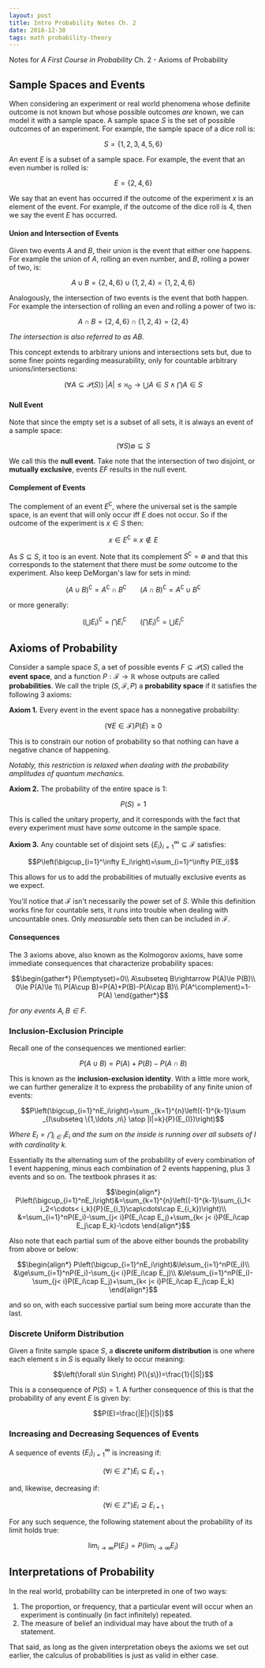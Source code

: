 ```yaml
---
layout: post
title: Intro Probability Notes Ch. 2
date: 2018-12-30
tags: math probability-theory
---
```

Notes for *A First Course in Probability* Ch. 2 - Axioms of Probability

## Sample Spaces and Events
When considering an experiment or real world phenomena whose definite outcome is not known but whose possible outcomes *are* known, we can model it with a sample space. A sample space $S$ is the set of possible outcomes of an experiment. For example, the sample space of a dice roll is:

$$S=\{1,2,3,4,5,6\}$$

An event $E$ is a subset of a sample space. For example, the event that an even number is rolled is:

$$E=\{2,4,6\}$$

We say that an event has occurred if the outcome of the experiment $x$ is an element of the event. For example, if the outcome of the dice roll is $4$, then we say the event $E$ has occurred.

<!--more-->

#### Union and Intersection of Events
Given two events $A$ and $B$, their union is the event that either one happens. For example the union of $A$, rolling an even number, and $B$, rolling a power of two, is:

$$A\cup B=\{2,4,6\}\cup\{1,2,4\}=\{1,2,4,6\}$$

Analogously, the intersection of two events is the event that both happen. For example the intersection of rolling an even and rolling a power of two is:

$$A\cap B=\{2,4,6\}\cap\{1,2,4\}=\{2,4\}$$

*The intersection is also referred to as $AB$.*

This concept extends to arbitrary unions and intersections sets but, due to some finer points regarding measurability, only for countable arbitrary unions/intersections:

$$\left(\forall A\subseteq\mathcal{P}(S)\right)\ |A|\le\aleph_0\rightarrow \bigcup A\in S\wedge \bigcap A\in S$$

#### Null Event
Note that since the empty set is a subset of all sets, it is always an event of a sample space:

$$\left(\forall S\right)\emptyset\subseteq S$$

We call this the **null event**. Take note that the intersection of two disjoint, or **mutually exclusive**, events $EF$ results in the null event.

#### Complement of Events
The complement of an event $E^\complement$, where the universal set is the sample space, is an event that will only occur iff $E$ does not occur. So if the outcome of the experiment is $x\in S$ then:

$$x\in E^\complement\equiv x\not\in E$$

As $S\subseteq S$, it too is an event. Note that its complement $S^\complement=\emptyset$ and that this corresponds to the statement that there must be *some* outcome to the experiment. Also keep DeMorgan's law for sets in mind:

$$(A\cup B)^\complement = A^\complement\cap B^\complement\ \ \ \ \ \ \ (A\cap B)^\complement = A^\complement\cup B^\complement$$

or more generally:

$$\left(\bigcup E_i\right)^\complement=\bigcap E_i^\complement\ \ \ \ \ \ \  \left(\bigcap E_i\right)^\complement=\bigcup E_i^\complement$$

## Axioms of Probability
Consider a sample space $S$, a set of possible events $F\subseteq \mathcal{P}(S)$ called the **event space**, and a function $P:\mathcal F\to\mathbb R$ whose outputs are called **probabilities**. We call the triple $(S,\mathcal F,P)$ a **probability space** if it satisfies the following 3 axioms:

**Axiom 1.** Every event in the event space has a nonnegative probability:

$$\left(\forall E\in \mathcal F\right) P(E)\ge0$$

This is to constrain our notion of probability so that nothing can have a negative chance of happening.

*Notably, this restriction is relaxed when dealing with the probability amplitudes of quantum mechanics.*

**Axiom 2.** The probability of the entire space is $1$:

$$P(S)=1$$

This is called the unitary property, and it corresponds with the fact that every experiment must have *some* outcome in the sample space.

**Axiom 3.** Any countable set of disjoint sets $\{E_i\}_{i=1}^\infty\subseteq\mathcal F$ satisfies:

$$P\left(\bigcup_{i=1}^\infty E_i\right)=\sum_{i=1}^\infty P(E_i)$$

This allows for us to add the probabilities of mutually exclusive events as we expect.

You'll notice that $\mathcal F$ isn't necessarily the power set of $S$. While this definition works fine for countable sets, it runs into trouble when dealing with uncountable ones. Only *measurable* sets then can be included in $\mathcal F$.

#### Consequences
The 3 axioms above, also known as the Kolmogorov axioms, have some immediate consequences that characterize probability spaces:

$$\begin{gather*}
P(\emptyset)=0\\
A\subseteq B\rightarrow P(A)\le P(B)\\
0\le P(A)\le 1\\
P(A\cup B)=P(A)+P(B)-P(A\cap B)\\
P(A^\complement)=1-P(A)
\end{gather*}$$

<!-- - $P(\emptyset)=0$
- $A\subseteq B\implies P(A)\le P(B)$
- $0\le P(A)\le 1$
- $P(A\cup B)=P(A)+P(B)-P(A\cap B)$
- $P(A^\complement)=1-P(A)$ -->

*for any events $A,B\in F$.*

### Inclusion-Exclusion Principle
Recall one of the consequences we mentioned earlier:

$$P(A\cup B)=P(A)+P(B)-P(A\cap B)$$

This is known as the **inclusion-exclusion identity**. With a little more work, we can further generalize it to express the probability of any finite union of events:

$$P\left(\bigcup_{i=1}^nE_i\right)=\sum _{k=1}^{n}\left((-1)^{k-1}\sum _{I\subseteq \{1,\ldots ,n\} \atop |I|=k}{P}(E_{I})\right)$$

*Where $E_I=\bigcap_{i\in I}E_i$ and the sum on the inside is running over all subsets of $I$ with cardinality $k$.*

Essentially its the alternating sum of the probability of every combination of 1 event happening, minus each combination of 2 events happening, plus 3 events and so on. The textbook phrases it as:

$$\begin{align*}
P\left(\bigcup_{i=1}^nE_i\right)&=\sum_{k=1}^{n}\left((-1)^{k-1}\sum_{i_1< i_2<\cdots< i_k}{P}(E_{i_1}\cap\cdots\cap E_{i_k})\right)\\
&=\sum_{i=1}^nP(E_i)-\sum_{j< i}P(E_i\cap E_j)+\sum_{k< j< i}P(E_i\cap E_j\cap E_k)-\cdots
\end{align*}$$

Also note that each partial sum of the above either bounds the probability from above or below:

$$\begin{align*}
P\left(\bigcup_{i=1}^nE_i\right)&\le\sum_{i=1}^nP(E_i)\\
&\ge\sum_{i=1}^nP(E_i)-\sum_{j< i}P(E_i\cap E_j)\\
&\le\sum_{i=1}^nP(E_i)-\sum_{j< i}P(E_i\cap E_j)+\sum_{k< j< i}P(E_i\cap E_j\cap E_k)
\end{align*}$$

and so on, with each successive partial sum being more accurate than the last.

### Discrete Uniform Distribution
Given a finite sample space $S$, a **discrete uniform distribution** is one where each element $s$ in $S$ is equally likely to occur meaning:

$$\left(\forall s\in S\right) P(\{s\})=\frac{1}{|S|}$$

This is a consequence of $P(S)=1$. A further consequence of this is that the probability of any event $E$ is given by:

$$P(E)=\frac{|E|}{|S|}$$

### Increasing and Decreasing Sequences of Events
A sequence of events $\{E_i\}_{i=1}^\infty$ is increasing if:

$$\left(\forall i\in\mathbb Z^+\right) E_i\subseteq E_{i+1}$$

and, likewise, decreasing if:

$$\left(\forall i\in\mathbb Z^+\right) E_i\supseteq E_{i+1}$$

For any such sequence, the following statement about the probability of its limit holds true:

$$\lim_{i\to\infty}P(E_i)=P\left(\lim_{i\to\infty}E_i\right)$$

## Interpretations of Probability
In the real world, probability can be interpreted in one of two ways:

1. The proportion, or frequency, that a particular event will occur when an experiment is continually (in fact infinitely) repeated.
2. The measure of belief an individual may have about the truth of a statement.

That said, as long as the given interpretation obeys the axioms we set out earlier, the calculus of probabilities is just as valid in either case.
